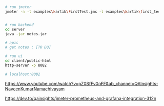 
```sh
# run jmeter
jmeter -n -t examples\kartik\FirstTest.jmx -l examples\kartik\first_test_result.jtl


# run backend
cd server
java -jar notes.jar

# apis
# get notes : [TO DO]

# run ui
cd client/public-html
http-server -p 8082

# localhost:8082
```

https://www.youtube.com/watch?v=pZ0SfFv0qFE&ab_channel=QAInsights-NaveenKumarNamachivayam

https://dev.to/qainsights/jmeter-prometheus-and-grafana-integration-312n
